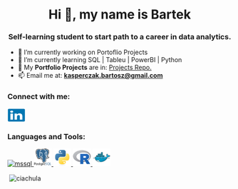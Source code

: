 <h1 align="center">Hi 👋, my name is Bartek</h1>
<h3 align="center">Self-learning student to start path to a career in data analytics.</h3>

- 🔭 I’m currently working on Portoflio Projects
- 🌱 I’m currently learning SQL | Tableu | PowerBI | Python
- 🌱 My **Portfolio Projects** are in: [Projects Repo.](https://github.com/Ciachula/Portfolio)
- 📫 Email me at: **kasperczak.bartosz@gmail.com**


<h3 align="left">Connect with me:</h3>
<p align="left">
<a href="https://linkedin.com/in/bartosz-kasperczak-6866231b0" target="blank"><img align="center" src="https://raw.githubusercontent.com/devicons/devicon/master/icons/linkedin/linkedin-original.svg" alt="ciachula" height="30" width="40" /></a>
</p>

<h3 align="left">Languages and Tools:</h3>
<p align="left"> 
<a href="https://www.microsoft.com/en-us/sql-server" target="_blank"> <img src="https://www.svgrepo.com/show/303229/microsoft-sql-server-logo.svg" alt="mssql" width="40" height="40"/> </a> 
<a href="https://www.postgresql.org" target="_blank"> <img src="https://raw.githubusercontent.com/devicons/devicon/master/icons/postgresql/postgresql-original-wordmark.svg" alt="postgresql" width="40" height="40"/> </a> 
<a href="https://www.python.org" target="_blank"> <img src="https://raw.githubusercontent.com/devicons/devicon/master/icons/python/python-original.svg" alt="python" width="40" height="40"/> </a>
<a href="https://www.r-project.org" target="_blank"> <img src="https://raw.githubusercontent.com/devicons/devicon/master/icons/r/r-original.svg" alt="r" width="40" height="40"/> </a>
<a href="https://www.docker.com" target="_blank"> <img src="https://raw.githubusercontent.com/devicons/devicon/master/icons/docker/docker-original.svg" alt="docker" width="40" height="40"/> </a>
</p>


<p>&nbsp;<img align="center" src="https://github-readme-stats.vercel.app/api?username=ciachula&show_icons=true&locale=en" alt="ciachula" /></p>

<!--
**Ciachula/Ciachula** is a ✨ _special_ ✨ repository because its `README.md` (this file) appears on your GitHub profile.
